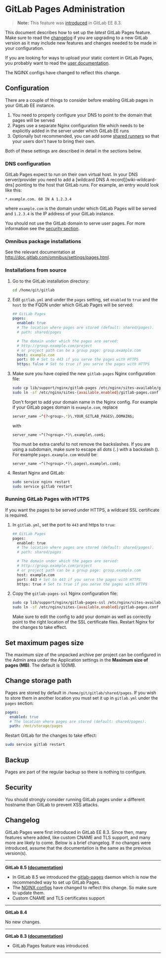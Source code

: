 # GitLab Pages Administration

> **Note:**
This feature was [introduced][ee-80] in GitLab EE 8.3.

This document describes how to set up the _latest_ GitLab Pages feature. Make
sure to read the [changelog](#changelog) if you are upgrading to a new GitLab
version as it may include new features and changes needed to be made in your
configuration.

If you are looking for ways to upload your static content in GitLab Pages, you
probably want to read the [user documentation](README.md).

[ee-80]: https://gitlab.com/gitlab-org/gitlab-ee/merge_requests/80

The NGINX configs have changed to reflect this change.

[gitlab-pages daemon]: https://gitlab.com/gitlab-org/gitlab-pages

## Configuration

There are a couple of things to consider before enabling GitLab pages in your
GitLab EE instance.

1. You need to properly configure your DNS to point to the domain that pages
   will be served
1. Pages use a separate Nginx configuration file which needs to be explicitly
   added in the server under which GitLab EE runs
1. Optionally but recommended, you can add some
   [shared runners](../ci/runners/README.md) so that your users don't have to
   bring their own.

Both of these settings are described in detail in the sections below.

### DNS configuration

GitLab Pages expect to run on their own virtual host. In your DNS server/provider
you need to add a [wildcard DNS A record][wiki-wildcard-dns] pointing to the
host that GitLab runs. For example, an entry would look like this:

```
*.example.com. 60 IN A 1.2.3.4
```

where `example.com` is the domain under which GitLab Pages will be served
and `1.2.3.4` is the IP address of your GitLab instance.

You should not use the GitLab domain to serve user pages. For more information
see the [security section](#security).

### Omnibus package installations

See the relevant documentation at <http://doc.gitlab.com/omnibus/settings/pages.html>.

### Installations from source

1. Go to the GitLab installation directory:

     ```bash
     cd /home/git/gitlab
     ```

1. Edit `gitlab.yml` and under the `pages` setting, set `enabled` to `true` and
   the `host` to the FQDN under which GitLab Pages will be served:

     ```yaml
     ## GitLab Pages
     pages:
       enabled: true
       # The location where pages are stored (default: shared/pages).
       # path: shared/pages

       # The domain under which the pages are served:
       # http://group.example.com/project
       # or project path can be a group page: group.example.com
       host: example.com
       port: 80 # Set to 443 if you serve the pages with HTTPS
       https: false # Set to true if you serve the pages with HTTPS
     ```

1. Make sure you have copied the new `gitlab-pages` Nginx configuration file:

    ```bash
    sudo cp lib/support/nginx/gitlab-pages /etc/nginx/sites-available/gitlab-pages.conf
    sudo ln -sf /etc/nginx/sites-{available,enabled}/gitlab-pages.conf
    ```

    Don't forget to add your domain name in the Nginx config. For example if
    your GitLab pages domain is `example.com`, replace

    ```bash
    server_name ~^(?<group>.*)\.YOUR_GITLAB_PAGES\.DOMAIN$;
    ```

    with

    ```
    server_name ~^(?<group>.*)\.example\.com$;
    ```

    You must be extra careful to not remove the backslashes. If you are using
    a subdomain, make sure to escape all dots (`.`) with a backslash (\).
    For example `pages.example.com` would be:

    ```
    server_name ~^(?<group>.*)\.pages\.example\.com$;
    ```

1. Restart Nginx and GitLab:

    ```bash
    sudo service nginx restart
    sudo service gitlab restart
    ```

### Running GitLab Pages with HTTPS

If you want the pages to be served under HTTPS, a wildcard SSL certificate is
required.

1. In `gitlab.yml`, set the port to `443` and https to `true`:

     ```bash
     ## GitLab Pages
     pages:
       enabled: true
       # The location where pages are stored (default: shared/pages).
       # path: shared/pages

       # The domain under which the pages are served:
       # http://group.example.com/project
       # or project path can be a group page: group.example.com
       host: example.com
       port: 443 # Set to 443 if you serve the pages with HTTPS
       https: true # Set to true if you serve the pages with HTTPS
     ```

1. Copy the `gitlab-pages-ssl` Nginx configuration file:

    ```bash
    sudo cp lib/support/nginx/gitlab-pages-ssl /etc/nginx/sites-available/gitlab-pages-ssl.conf
    sudo ln -sf /etc/nginx/sites-{available,enabled}/gitlab-pages.conf
    ```

    Make sure to edit the config to add your domain as well as correctly point
    to the right location of the SSL certificate files. Restart Nginx for the
    changes to take effect.

## Set maximum pages size

The maximum size of the unpacked archive per project can be configured in the
Admin area under the Application settings in the **Maximum size of pages (MB)**.
The default is 100MB.

## Change storage path

Pages are stored by default in `/home/git/gitlab/shared/pages`.
If you wish to store them in another location you must set it up in
`gitlab.yml` under the `pages` section:

```yaml
pages:
  enabled: true
  # The location where pages are stored (default: shared/pages).
  path: /mnt/storage/pages
```

Restart GitLab for the changes to take effect:

```bash
sudo service gitlab restart
```

## Backup

Pages are part of the regular backup so there is nothing to configure.

## Security

You should strongly consider running GitLab pages under a different hostname
than GitLab to prevent XSS attacks.

## Changelog

GitLab Pages were first introduced in GitLab EE 8.3. Since then, many features
where added, like custom CNAME and TLS support, and many more are likely to
come. Below is a brief changelog. If no changes were introduced, assume that
the documentation is the same as the previous version(s).

---

**GitLab 8.5 ([documentation][8-5-docs])**

- In GitLab 8.5 we introduced the [gitlab-pages][] daemon which is now the
  recommended way to set up GitLab Pages.
- The [NGINX configs][] have changed to reflect this change. So make sure to
  update them.
- Custom CNAME and TLS certificates support

[8-5-docs]: https://gitlab.com/gitlab-org/gitlab-ee/blob/8-5-stable-ee/doc/pages/administration.md
[gitlab-pages]: https://gitlab.com/gitlab-org/gitlab-pages/tree/v0.2.0
[NGINX configs]: https://gitlab.com/gitlab-org/gitlab-ee/tree/8-5-stable-ee/lib/support/nginx

---

**GitLab 8.4**

No new changes.

---

**GitLab 8.3 ([documentation][8-3-docs])**

- GitLab Pages feature was introduced.

[8-3-docs]: https://gitlab.com/gitlab-org/gitlab-ee/blob/8-3-stable-ee/doc/pages/administration.md

---
